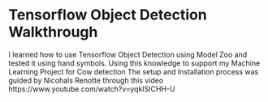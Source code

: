 # Tensorflow Object Detection Walkthrough
<p> I learned how to use Tensorflow Object Detection using Model Zoo and tested it using hand symbols. Using this knowledge to support my Machine Learning Project for Cow detection
<a>The setup and Installation process was guided by Nicohals Renotte through this video https://www.youtube.com/watch?v=yqkISICHH-U</a>

